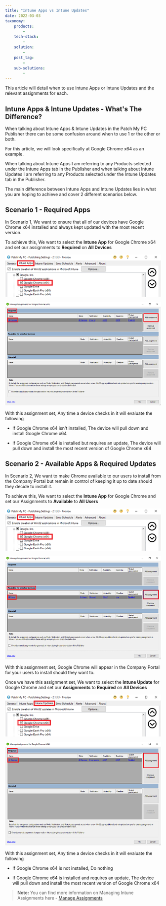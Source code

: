 ```yaml
---
title: "Intune Apps vs Intune Updates"
date: 2022-03-03
taxonomy:
    products:
        - 
    tech-stack:
        - 
    solution:
        - 
    post_tag:
        - 
    sub-solutions:
        - 
---
```


This article will detail when to use Intune Apps or Intune Updates and the relevant assignments for each.

## Intune Apps & Intune Updates - What's The Difference?

When talking about Intune Apps & Intune Updates in the Patch My PC Publisher there can be some confusion around when to use 1 or the other or both.

For this article, we will look specifically at Google Chrome x64 as an example.

When talking about Intune Apps I am referring to any Products selected under the Intune Apps tab in the Publisher and when talking about Intune Updates I am referring to any Products selected under the Intune Updates tab in the Publisher.

The main difference between Intune Apps and Intune Updates lies in what you are hoping to achieve and cover 2 different scenarios below.

## Scenario 1 - Required Apps

In Scenario 1, We want to ensure that all of our devices have Google Chrome x64 installed and always kept updated with the most recent version.

To achieve this, We want to select the **Intune App** for Google Chrome x64 and set our assignments to **Required** on **All Devices**

![](/_images/Chrome_App.png)

![](/_images/Required_All_Devices.png)

With this assignment set, Any time a device checks in it will evaluate the following

- If Google Chrome x64 isn't installed, The device will pull down and install Google Chrome x64

- If Google Chrome x64 is installed but requires an update, The device will pull down and install the most recent version of Google Chrome x64

## Scenario 2 - Available Apps & Required Updates

In Scenario 2, We want to make Chrome available to our users to install from the Company Portal but remain in control of keeping it up to date should they decide to install it.

To achieve this, We want to select the **Intune App** for Google Chrome and set our Assignments to **Available** to **All Users**

![](/_images/Chrome_App.png)

![](/_images/Available_All_Users.png)

With this assignment set, Google Chrome will appear in the Company Portal for your users to install should they want to.

Once we have this assignment set, We want to select the **Intune Update** for Google Chrome and set our **Assignments** to **Required** on **All Devices**

![](/_images/Chrome_Update.png)

![](/_images/Update_Required_All_Devices.png)

With this assignment set, Any time a device checks in it will evaluate the following

- If Google Chrome x64 is not installed, Do nothing

- If Google Chrome x64 is installed and requires an update, The device will pull down and install the most recent version of Google Chrome x64

> **Note:** You can find more information on Managing Intune Assignments here - [Manage Assignments](https://patchmypc.com/custom-options-available-for-third-party-updates-and-applications#ManageAssignments)